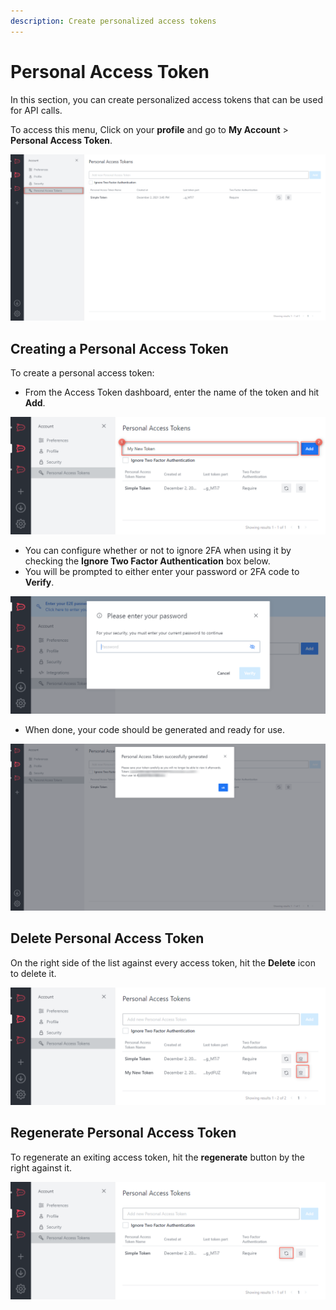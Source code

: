 ```yaml
---
description: Create personalized access tokens
---
```


# Personal Access Token

In this section, you can create personalized access tokens that can be used for API calls.

To access this menu, Click on your **profile** and go to **My Account** > **Personal Access Token**.

![](<../../../../.gitbook/assets/image (647) (1) (2).png>)

## **Creating a Personal Access Token**

To create a personal access token:

* From the Access Token dashboard, enter the name of the token and hit **Add**.

![](<../../../../.gitbook/assets/image (669) (1) (1) (1).png>)

* You can configure whether or not to ignore 2FA when using it by checking the **Ignore Two Factor Authentication** box below.
* You will be prompted to either enter your password or 2FA code to **Verify**.

![](<../../../../.gitbook/assets/image (641) (1) (1) (1) (1).png>)

* When done, your code should be generated and ready for use.

![](<../../../../.gitbook/assets/image (666) (1) (1) (1).png>)

## Delete Personal Access Token

On the right side of the list against every access token, hit the **Delete** icon to delete it.

![](<../../../../.gitbook/assets/image (688) (1) (1).png>)

## Regenerate Personal Access Token

To regenerate an exiting access token, hit the **regenerate** button by the right against it.

![](<../../../../.gitbook/assets/image (636) (1) (1) (1).png>)
